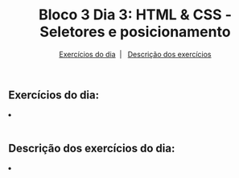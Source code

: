<h1 align="center">Bloco 3 Dia 3: HTML & CSS - Seletores e posicionamento </h1>

<p align="center">
  <a href="#exercicio">Exercícios do dia</a>&nbsp;&nbsp;|&nbsp;&nbsp;
  <a href="#descricao">Descrição dos exercícios</a>
</p>

</br>
<h2 id="exercicio">Exercícios do dia:</h2>

<li><a href="#"> </a></li>
</br>

<h2 id="descricao">Descrição dos exercícios do dia:</h2>

<li id=""><a href=""></a></li>
<p></p>
